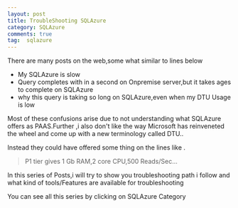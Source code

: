 ```yaml
---
layout: post
title: TroubleShooting SQLAzure
category: SQLAzure
comments: true
tag:  sqlazure
---
```


There are many posts on the web,some what similar to lines below  
-  My SQLAzure is slow
- Query completes with in a second on Onpremise server,but it takes ages to complete on SQLAzure  
- why this query is taking so long on SQLAzure,even when my DTU Usage is low  

Most of these confusions arise due to not understanding what SQLAzure offers as PAAS.Further ,i also  don't like the way Microsoft has reinveneted the 
wheel and come up  with a new terminology called DTU..


Instead they could have offered some thing on the lines like .

>P1 tier gives  1 Gb RAM,2 core CPU,500 Reads/Sec...

In this series of Posts,i will try to show you troubleshooting path i follow and what kind of tools/Features are available for troubleshooting

You can see all this series by clicking on SQLAzure Category
